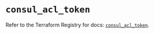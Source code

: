 # `consul_acl_token`

Refer to the Terraform Registry for docs: [`consul_acl_token`](https://registry.terraform.io/providers/hashicorp/consul/2.22.1/docs/resources/acl_token).

